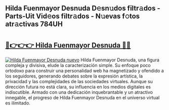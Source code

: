 ## Hilda Fuenmayor Desnuda D𝚎sn𝚞dos filtr𝚊dos - Parts-Uit Vid𝚎os filtr𝚊dos - N𝚞evas f𝚘tos atr𝚊ctivas 784UH

# <h2><a href="http://mbcu0d.tromn.icu/?c=Hilda+Fuenmayor+Desnuda">🔗👉👉👉 Hilda Fuenmayor Desnuda 🔗🔗</a></h2>

[![Hilda Fuenmayor Desnuda nuevo](https://i.imgur.com/pEAQMta.gif)](http://mbcu0d.tromn.icu/?c=Hilda+Fuenmayor+Desnuda)
Hilda Fuenmayor Desnuda, una figura compleja y divisiva, elude la caracterización simple. Su enfoque poco ortodoxo para construir una personalidad web ha magnetizado y ofendido a los seguidores, generando debates sobre la expresión artística, la privacidad y las complejidades de las sociedades virtuales. Aunque su dirección futura no está clara, su influencia en los medios digitales es indiscutible. Armado con una dedicación inquebrantable y un atractivo innegable, el progreso de Hilda Fuenmayor Desnuda en el universo virtual es ilimitado.
